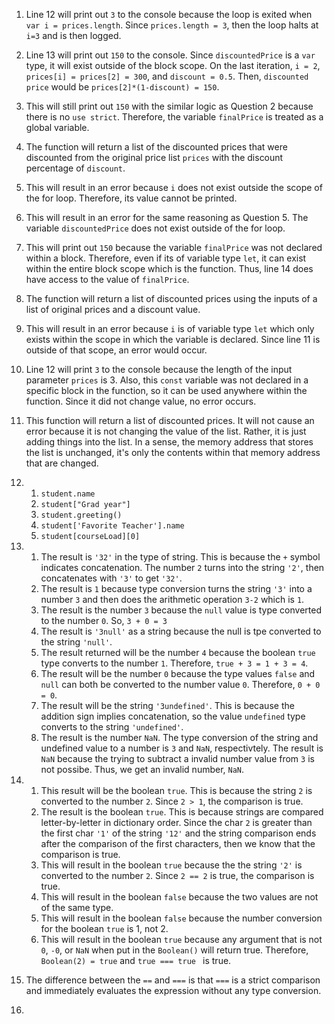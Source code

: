 1. Line 12 will print out `3` to the console because the loop is exited when `var i = prices.length`. Since `prices.length = 3`, then the loop halts at `i=3` and is then logged.
   
2. Line 13 will print out `150` to the console. Since `discountedPrice` is a `var` type, it will exist outside of the block scope. On the last iteration, `i = 2`, `prices[i] = prices[2] = 300`, and `discount = 0.5`. Then, `discounted price` would be `prices[2]*(1-discount) = 150`.  
   
3. This will still print out `150` with the similar logic as Question 2 because there is no `use strict`. Therefore, the variable `finalPrice` is treated as a global variable.
   
4. The function will return a list of the discounted prices that were discounted from the original price list `prices` with the discount percentage of `discount`.
   
5. This will result in an error because `i` does not exist outside the scope of the for loop. Therefore, its value cannot be printed.
   
6. This will result in an error for the same reasoning as Question 5. The variable `discountedPrice` does not exist outside of the for loop.

7. This will print out `150` because the variable `finalPrice` was not declared within a block. Therefore, even if its of variable type `let`, it can exist within the entire block scope which is the function. Thus, line 14 does have access to the value of `finalPrice`.

8. The function will return a list of discounted prices using the inputs of a list of original prices and a discount value.
   
9. This will result in an error because `i` is of variable type `let` which only exists within the scope in which the variable is declared. Since line 11 is outside of that scope, an error would occur.
    
10. Line 12 will print `3` to the console because the length of the input parameter `prices` is 3. Also, this `const` variable was not declared in a specific block in the function, so it can be used anywhere within the function. Since it did not change value, no error occurs.
    
11. This function will return a list of discounted prices. It will not cause an error because it is not changing the value of the list. Rather, it is just adding things into the list. In a sense, the memory address that stores the list is unchanged, it's only the contents within that memory address that are changed.

12. 1. `student.name`  
    2. `student["Grad year"]`
    3. `student.greeting()`
    4. `student['Favorite Teacher'].name`
    5. `student[courseLoad][0]` 

13. 1. The result is `'32'` in the type of string. This is because the `+` symbol indicates concatenation. The number `2` turns into the string `'2'`, then concatenates with `'3'` to get `'32'`.  
    2. The result is `1` because type conversion turns the string `'3'` into a number `3` and then does the arithmetic operation `3-2` which is `1`.
    3. The result is the number `3` because the `null` value is type converted to the number `0`. So, `3 + 0 = 3`
    4. The result is `'3null'` as a string because the null is tpe converted to the string `'null'`.
    5. The result returned will be the number `4` because the boolean `true` type converts to the number `1`. Therefore, `true + 3 = 1 + 3 = 4`.
    6. The result will be the number `0` because the type values `false` and `null` can both be converted to the number value `0`. Therefore, `0 + 0 = 0`.
    7. The result will be the string `'3undefined'`. This is because the addition sign implies concatenation, so the value `undefined` type converts to the string `'undefined'`. 
    8. The result is the number `NaN`. The type conversion of the string and undefined value to a number is `3` and `NaN`, respectivtely. The result is `NaN` because the trying to subtract a invalid number value from `3` is not possibe. Thus, we get an invalid number, `NaN`.
14. 1. This result will be the boolean  `true`. This is because the string `2` is converted to the number `2`. Since `2 > 1`, the comparison is true.
    2. The result is the boolean `true`. This is because strings are compared letter-by-letter in dictionary order. Since the char `2` is greater than the first char `'1'` of the string `'12'` and the string comparison ends after the comparison of the first characters, then we know that the comparison is true.
    3. This will result in the boolean `true` because the the string `'2'` is converted to the number `2`. Since `2 == 2` is true, the comparison is true.
    4. This will result in the boolean `false` because the two values are not of the same type. 
    5. This will result in the boolean `false` because the number conversion for the boolean `true` is 1, not 2.
    6. This will result in the boolean `true` because any argument that is not `0`, `-0`, or `NaN` when put in the `Boolean()` will return true. Therefore, `Boolean(2) = true` and `true === true ` is true.  
15. The difference between the `==` and `===` is that `===` is a strict comparison and immediately evaluates the expression without any type conversion.
16. 

